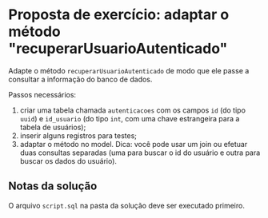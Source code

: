 # Proposta de exercício: adaptar o método "recuperarUsuarioAutenticado"

Adapte o método `recuperarUsuarioAutenticado` de modo que ele passe a consultar a informação do banco de dados.

Passos necessários:

1. criar uma tabela chamada `autenticacoes` com os campos `id` (do tipo `uuid`) e `id_usuario` (do tipo `int`, com uma chave estrangeira para a tabela de usuários);
2. inserir alguns registros para testes;
3. adaptar o método no model. Dica: você pode usar um join ou efetuar duas consultas separadas (uma para buscar o id do usuário e outra para buscar os dados do usuário).

## Notas da solução

O arquivo `script.sql` na pasta da solução deve ser executado primeiro.
